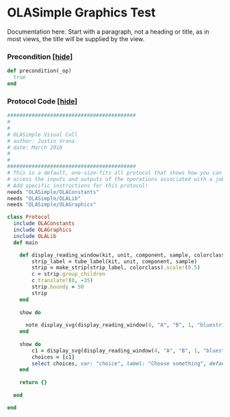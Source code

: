 # OLASimple Graphics Test

Documentation here. Start with a paragraph, not a heading or title, as in most views, the title will be supplied by the view.






### Precondition <a href='#' id='precondition'>[hide]</a>
```ruby
def precondition(_op)
  true
end
```

### Protocol Code <a href='#' id='protocol'>[hide]</a>
```ruby
##########################################
#
#
# OLASimple Visual Call
# author: Justin Vrana
# date: March 2018
#
#
##########################################
# This is a default, one-size-fits all protocol that shows how you can 
# access the inputs and outputs of the operations associated with a job.
# Add specific instructions for this protocol!
needs "OLASimple/OLAConstants"
needs "OLASimple/OLALib"
needs "OLASimple/OLAGraphics"

class Protocol
  include OLAConstants
  include OLAGraphics
  include OLALib
  def main

    def display_reading_window(kit, unit, component, sample, colorclass)
        strip_label = tube_label(kit, unit, component, sample)
        strip = make_strip(strip_label, colorclass).scale!(0.5)
        c = strip.group_children
        c.translate!(0, -35)
        strip.boundy = 50
        strip
    end
    
    show do 
      
      note display_svg(display_reading_window(4, "A", "B", 1, "bluestrip"))
    end
    
    show do
        c1 = display_svg(display_reading_window(4, "A", "B", 1, "bluestrip"))
        choices = [c1]
        select choices, var: "choice", label: "Choose something", default: 1
    end
    
    return {}
    
  end

end

```
